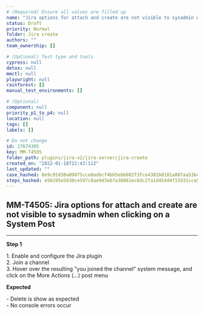 ```yaml
---
# (Required) Ensure all values are filled up
name: "Jira options for attach and create are not visible to sysadmin when clicking on a System Post"
status: Draft
priority: Normal
folder: Jira create
authors: ""
team_ownership: []

# (Optional) Test type and tools
cypress: null
detox: null
mmctl: null
playwright: null
rainforest: []
manual_test_environments: []

# (Optional)
component: null
priority_p1_to_p4: null
location: null
tags: []
labels: []

# Do not change
id: 17674305
key: MM-T4505
folder_path: plugins/jira-v2/jira-server/jira-create
created_on: "2022-01-18T22:43:11Z"
last_updated: ""
case_hashed: 8e9c91d38a09875cce0adbcf4bb5eb6082f3fce4301b8101a807aa53bea394dbddf3e145e5b48ca1bac7954f240a7ee5
steps_hashed: e56195e5030ce597c8ae9d3eb7a30861ec6dc2fa1d454d4f15931cca5aef19611157eb1214854af8a7aa577aa915d3be
---
```


## MM-T4505: Jira options for attach and create are not visible to sysadmin when clicking on a System Post

---

**Step 1**

1\. Enable and configure the Jira plugin\
2\. Join a channel\
3\. Hover over the resulting "you joined the channel" system message, and click on the More Actions (...) post menu

**Expected**

\- Delete is show as expected\
\- No console errors occur
